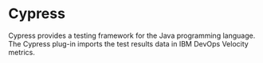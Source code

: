 
# Cypress

Cypress provides a testing framework for the Java programming language. The Cypress plug-in imports the test results data in IBM DevOps Velocity metrics.
